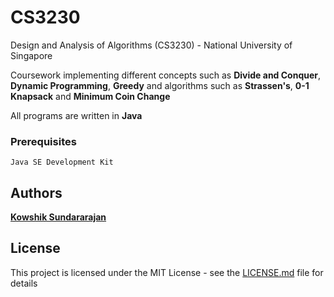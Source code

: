 # CS3230

Design and Analysis of Algorithms (CS3230) - National University of Singapore

Coursework implementing different concepts such as **Divide and Conquer**, **Dynamic Programming**, **Greedy** and algorithms such as **Strassen's**, **0-1 Knapsack** and **Minimum Coin Change**

All programs are written in **Java**

### Prerequisites

```
Java SE Development Kit
```

## Authors

[**Kowshik Sundararajan**](https://github.com/PurpleBooth)

## License

This project is licensed under the MIT License - see the [LICENSE.md](LICENSE.md) file for details
